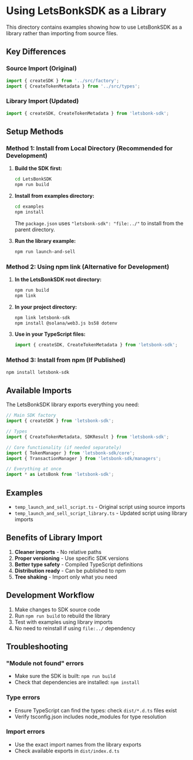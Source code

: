 # Using LetsBonkSDK as a Library

This directory contains examples showing how to use LetsBonkSDK as a library rather than importing from source files.

## Key Differences

### Source Import (Original)
```typescript
import { createSDK } from '../src/factory';
import { CreateTokenMetadata } from '../src/types';
```

### Library Import (Updated)
```typescript
import { createSDK, CreateTokenMetadata } from 'letsbonk-sdk';
```

## Setup Methods

### Method 1: Install from Local Directory (Recommended for Development)

1. **Build the SDK first:**
   ```bash
   cd LetsBonkSDK
   npm run build
   ```

2. **Install from examples directory:**
   ```bash
   cd examples
   npm install
   ```

   The `package.json` uses `"letsbonk-sdk": "file:../"` to install from the parent directory.

3. **Run the library example:**
   ```bash
   npm run launch-and-sell
   ```

### Method 2: Using npm link (Alternative for Development)

1. **In the LetsBonkSDK root directory:**
   ```bash
   npm run build
   npm link
   ```

2. **In your project directory:**
   ```bash
   npm link letsbonk-sdk
   npm install @solana/web3.js bs58 dotenv
   ```

3. **Use in your TypeScript files:**
   ```typescript
   import { createSDK, CreateTokenMetadata } from 'letsbonk-sdk';
   ```

### Method 3: Install from npm (If Published)

```bash
npm install letsbonk-sdk
```

## Available Imports

The LetsBonkSDK library exports everything you need:

```typescript
// Main SDK factory
import { createSDK } from 'letsbonk-sdk';

// Types
import { CreateTokenMetadata, SDKResult } from 'letsbonk-sdk';

// Core functionality (if needed separately)
import { TokenManager } from 'letsbonk-sdk/core';
import { TransactionManager } from 'letsbonk-sdk/managers';

// Everything at once
import * as LetsBonk from 'letsbonk-sdk';
```

## Examples

- `temp_launch_and_sell_script.ts` - Original script using source imports
- `temp_launch_and_sell_script_library.ts` - Updated script using library imports

## Benefits of Library Import

1. **Cleaner imports** - No relative paths
2. **Proper versioning** - Use specific SDK versions
3. **Better type safety** - Compiled TypeScript definitions
4. **Distribution ready** - Can be published to npm
5. **Tree shaking** - Import only what you need

## Development Workflow

1. Make changes to SDK source code
2. Run `npm run build` to rebuild the library
3. Test with examples using library imports
4. No need to reinstall if using `file:../` dependency

## Troubleshooting

### "Module not found" errors
- Make sure the SDK is built: `npm run build`
- Check that dependencies are installed: `npm install`

### Type errors
- Ensure TypeScript can find the types: check `dist/*.d.ts` files exist
- Verify tsconfig.json includes node_modules for type resolution

### Import errors
- Use the exact import names from the library exports
- Check available exports in `dist/index.d.ts` 